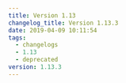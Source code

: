 ```yaml
---
title: Version 1.13
changelog_title: Version 1.13.3
date: 2019-04-09 10:11:54
tags:
  - changelogs
  - 1.13
  - deprecated
version: 1.13.3
---
```


<script src="https://gist.github.com/spinnaker-release/aba784ce73cfe97ec502e12ee0f532f3.js"/>
